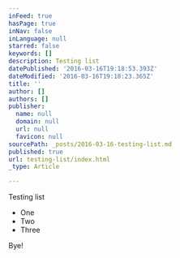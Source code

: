 ```yaml
---
inFeed: true
hasPage: true
inNav: false
inLanguage: null
starred: false
keywords: []
description: Testing list
datePublished: '2016-03-16T19:18:53.393Z'
dateModified: '2016-03-16T19:18:23.365Z'
title: ''
author: []
authors: []
publisher:
  name: null
  domain: null
  url: null
  favicon: null
sourcePath: _posts/2016-03-16-testing-list.md
published: true
url: testing-list/index.html
_type: Article

---
```

Testing list

* One
* Two
* Three

Bye!